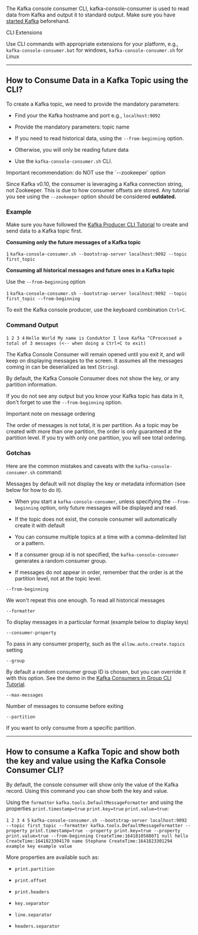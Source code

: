 The Kafka console consumer CLI, kafka-console-consumer is used to read data from Kafka and output it to standard output. Make sure you have [started Kafka](https://www.conduktor.io/kafka/starting-kafka/) beforehand.

CLI Extensions

Use CLI commands with appropriate extensions for your platform, e.g., `kafka-console-consumer.bat` for windows, `kafka-console-consumer.sh` for Linux

___

## How to Consume Data in a Kafka Topic using the CLI?

To create a Kafka topic, we need to provide the mandatory parameters:

-   Find your the Kafka hostname and port e.g., `localhost:9092`
    
-   Provide the mandatory parameters: topic name
    
-   If you need to read historical data, using the `--from-beginning` option.
    
-   Otherwise, you will only be reading future data
    
-   Use the `kafka-console-consumer.sh` CLI.
    

Important recommendation: do NOT use the \`--zookeeper\` option

Since Kafka v0.10, the consumer is leveraging a Kafka connection string, not Zookeeper. This is due to how consumer offsets are stored. Any tutorial you see using the `--zookeeper` option should be considered **outdated.**

### Example

Make sure you have followed the [Kafka Producer CLI Tutorial](https://www.conduktor.io/kafka/kafka-producer-cli-tutorial/) to create and send data to a Kafka topic first.

**Consuming only the future messages of a Kafka topic**

`1` `kafka-console-consumer.sh --bootstrap-server localhost:9092 --topic first_topic`

**Consuming all historical messages and future ones in a Kafka topic**

Use the `--from-beginning` option

`1` `kafka-console-consumer.sh --bootstrap-server localhost:9092 --topic first_topic --from-beginning`

To exit the Kafka console producer, use the keyboard combination `Ctrl+C`.

### Command Output

`1 2 3 4` `Hello World My name is Conduktor I love Kafka ^CProcessed a total of 3 messages (<-- when doing a Ctrl+C to exit)`

The Kafka Console Consumer will remain opened until you exit it, and will keep on displaying messages to the screen. It assumes all the messages coming in can be deserialized as text (`String`).

By default, the Kafka Console Consumer does not show the key, or any partition information.

If you do not see any output but you know your Kafka topic has data in it, don't forget to use the `--from-beginning` option.

Important note on message ordering

The order of messages is not total, it is per partition. As a topic may be created with more than one partition, the order is only guaranteed at the partition level. If you try with only one partition, you will see total ordering.

### Gotchas

Here are the common mistakes and caveats with the `kafka-console-consumer.sh` command:

Messages by default will not display the key or metadata information (see below for how to do it).

-   When you start a `kafka-console-consumer`, unless specifying the `--from-beginning` option, only future messages will be displayed and read.
    
-   If the topic does not exist, the console consumer will automatically create it with default
    
-   You can consume multiple topics at a time with a comma-delimited list or a pattern.
    
-   If a consumer group id is not specified, the `kafka-console-consumer` generates a random consumer group.
    
-   If messages do not appear in order, remember that the order is at the partition level, not at the topic level.
    

`--from-beginning`

We won't repeat this one enough. To read all historical messages

`--formatter`

To display messages in a particular format (example below to display keys)

`--consumer-property`

To pass in any consumer property, such as the `allow.auto.create.topics` setting

`--group`

By default a random consumer group ID is chosen, but you can override it with this option. See the demo in the [Kafka Consumers in Group CLI Tutorial](https://www.conduktor.io/kafka/kafka-consumers-in-group-cli-tutorial/).

`--max-messages`

Number of messages to consume before exiting

`--partition`

If you want to only consume from a specific partition.

___

## How to consume a Kafka Topic and show both the key and value using the Kafka Console Consumer CLI?

By default, the console consumer will show only the value of the Kafka record. Using this command you can show both the key and value.

Using the `formatter` `kafka.tools.DefaultMessageFormatter` and using the properties `print.timestamp=true` `print.key=true` `print.value=true`:

`1 2 3 4 5` `kafka-console-consumer.sh --bootstrap-server localhost:9092 --topic first_topic --formatter kafka.tools.DefaultMessageFormatter --property print.timestamp=true --property print.key=true --property print.value=true --from-beginning CreateTime:1641810588071 null hello CreateTime:1641823304170 name Stephane CreateTime:1641823301294 example key example value`

More properties are available such as:

-   `print.partition`
    
-   `print.offset`
    
-   `print.headers`
    
-   `key.separator`
    
-   `line.separator`
    
-   `headers.separator`